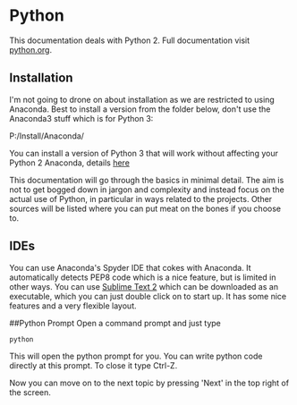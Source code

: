 # Python

This documentation deals with Python 2.  Full documentation visit [python.org](http://python.org).

## Installation

I'm not going to drone on about installation as we are restricted to using Anaconda.  Best to install a version from the folder below, don't use the Anaconda3 stuff which is for Python 3:

P:/Install/Anaconda/

You can install a version of Python 3 that will work without affecting your Python 2 Anaconda, details [here](extras.md#python3)

This documentation will go through the basics in minimal detail.  The aim is not to get bogged down in jargon and complexity and instead focus on the actual use of Python, in particular in ways related to the projects.  Other sources will be listed where you can put meat on the bones if you choose to.

## IDEs
You can use Anaconda's Spyder IDE that cokes with Anaconda.  It automatically detects PEP8 code which is a nice feature, but is limited in other ways.  You can use [Sublime Text 2](http://www.sublimetext.com/2) which can be downloaded as an executable, which you can just double click on to start up.  It has some nice features and a very flexible layout. 

##Python Prompt
Open a command prompt and just type

    python

This will open the python prompt for you. You can write python code directly at this prompt.  To close it type Ctrl-Z.

Now you can move on to the next topic by pressing 'Next' in the top right of the screen.

